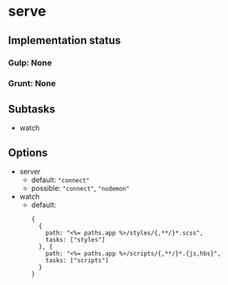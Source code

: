 # serve

## Implementation status

### Gulp: None
### Grunt: None

## Subtasks

  * watch

## Options

  * server
    * default: ``"connect"``
    * possible: ``"connect"``, ``"nodemon"``
  * watch
    * default:
        ```
        {
          {
            path: "<%= paths.app %>/styles/{,**/}*.scss",
            tasks: ["styles"]
          }, {
            path: "<%= paths.app %>/scripts/{,**/}*.{js,hbs}",
            tasks: ["scripts"]
          }
        }
        ```
